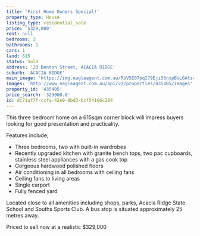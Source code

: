 ```yaml
---
title: 'First Home Owners Special!'
property_type: House
listing_type: residential_sale
price: '$329,000'
rent: null
bedrooms: 3
bathrooms: 1
cars: 1
land: 615
status: Sold
address: '23 Benton Street, ACACIA RIDGE'
suburb: 'ACACIA RIDGE'
main_image: 'https://img.eagleagent.com.au/RbV5E07pqI79Eji56nxpBoLGAts=/1280x854/smart/https://s3-us-west-2.amazonaws.com/eagleagent-orig/images/6824207/116582299-image-M.jpg'
images: 'http://www.eagleagent.com.au/api/v2/properties/435405/images'
property_id: '435405'
price_search: '329000.0'
id: dc71af7f-ccfa-42e9-9bd3-bcf54166c284
---
```

This three bedroom home on a 615sqm corner block will impress buyers looking for good presentation and practicality.

Features include;

*  Three bedrooms, two with built-in wardrobes
*  Recently upgraded kitchen with granite bench tops, two pac cupboards, stainless steel appliances with a gas cook top
*  Gorgeous hardwood polished floors
*  Air conditioning in all bedrooms with ceiling fans
*  Ceiling fans to living areas
*  Single carport
*  Fully fenced yard

Located close to all amenities including shops, parks, Acacia Ridge State School and Souths Sports Club. A bus stop is situated approximately 25 metres away.

Priced to sell now at a realistic $329,000